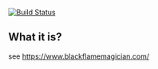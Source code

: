 [![Build Status](https://travis-ci.org/Oukanina/myblog.svg?branch=master)](https://travis-ci.org/Oukanina/myblog)

## What it is?

see https://www.blackflamemagician.com/
